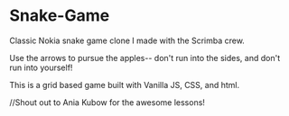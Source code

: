 # Snake-Game
Classic Nokia snake game clone I made with the Scrimba crew.

Use the arrows to pursue the apples-- don't run into the sides, and don't run into yourself!



This is a grid based game built with Vanilla JS, CSS, and html. 






//Shout out to Ania Kubow for the awesome lessons!


